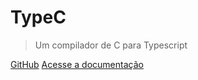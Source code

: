 
# **TypeC**

> Um compilador de C para Typescript

[GitHub](https://github.com/comp1-grupo11/projeto-compiladores-25.1)
[Acesse a documentação](#💡-sobre)
